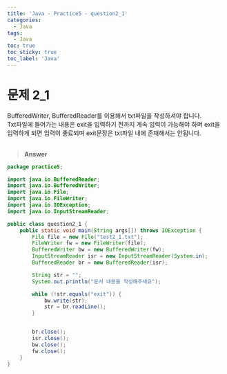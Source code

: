 ```yaml
---
title: 'Java - Practice5 - question2_1'
categories:
  - Java
tags:
  - Java
toc: true
toc_sticky: true
toc_label: 'Java'
---
```


# 문제 2_1

BufferedWriter, BufferedReader를 이용해서 txt파일을 작성하셔야 합니다.  
Txt파일에 들어가는 내용은 exit을 입력하기 전까지 계속 입력이 가능해야 하며 exit을 입력하게 되면 입력이 좋료되며 exit문장은 txt파일 내에 존재해서는 안됩니다.  
<br>

> **Answer**

```java
package practice5;

import java.io.BufferedReader;
import java.io.BufferedWriter;
import java.io.File;
import java.io.FileWriter;
import java.io.IOException;
import java.io.InputStreamReader;

public class question2_1 {
	public static void main(String args[]) throws IOException {
		File file = new File("test2_1.txt");
		FileWriter fw = new FileWriter(file);
		BufferedWriter bw = new BufferedWriter(fw);
		InputStreamReader isr = new InputStreamReader(System.in);
		BufferedReader br = new BufferedReader(isr);

		String str = "";
		System.out.println("문서 내용을 작성해주세요");

		while (!str.equals("exit")) {
			bw.write(str);
			str = br.readLine();
		}


		br.close();
		isr.close();
		bw.close();
		fw.close();
	}
}
```
